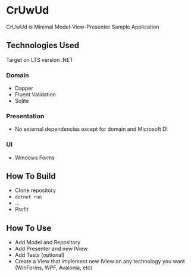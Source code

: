 # CrUwUd

 CrUwUd is Minimal Model-View-Presenter Sample Application

## Technologies Used

Target on LTS version .NET

### Domain

 - Dapper
 - Fluent Validation
 - Sqlite

### Presentation

- No external dependencies except for domain and Microsoft DI

### UI

- Windows Forms

## How To Build
- Clone repository
- `dotnet run`
- ...
- Profit

## How To Use

- Add Model and Repository
- Add Presenter and new IView
- Add Tests (optional)
- Create a View that implement new IView on any technology you want (WinForms, WPF, Avalonia, etc)
